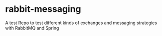 # rabbit-messaging
A test Repo to test different kinds of exchanges and messaging strategies with RabbitMQ and Spring
